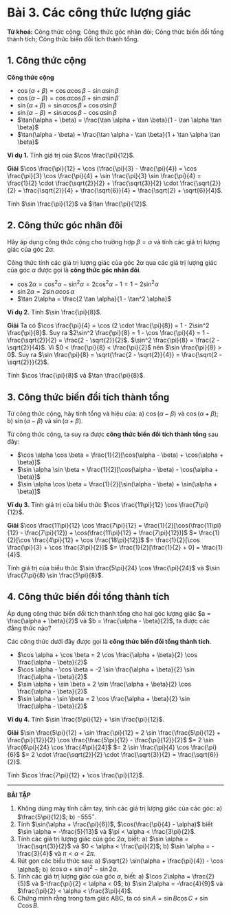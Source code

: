 # Bài 3. Các công thức lượng giác

**Từ khoá:** Công thức cộng; Công thức góc nhân đôi; Công thức biến đổi tổng thành tích; Công thức biến đổi tích thành tổng.

## 1. Công thức cộng

**Công thức cộng**
*   $\cos(\alpha + \beta) = \cos \alpha \cos \beta - \sin \alpha \sin \beta$
*   $\cos(\alpha - \beta) = \cos \alpha \cos \beta + \sin \alpha \sin \beta$
*   $\sin(\alpha + \beta) = \sin \alpha \cos \beta + \cos \alpha \sin \beta$
*   $\sin(\alpha - \beta) = \sin \alpha \cos \beta - \cos \alpha \sin \beta$
*   $\tan(\alpha + \beta) = \frac{\tan \alpha + \tan \beta}{1 - \tan \alpha \tan \beta}$
*   $\tan(\alpha - \beta) = \frac{\tan \alpha - \tan \beta}{1 + \tan \alpha \tan \beta}$

**Ví dụ 1.** Tính giá trị của $\cos \frac{\pi}{12}$.

**Giải**
$\cos \frac{\pi}{12} = \cos (\frac{\pi}{3} - \frac{\pi}{4}) = \cos \frac{\pi}{3} \cos \frac{\pi}{4} + \sin \frac{\pi}{3} \sin \frac{\pi}{4} = \frac{1}{2} \cdot \frac{\sqrt{2}}{2} + \frac{\sqrt{3}}{2} \cdot \frac{\sqrt{2}}{2} = \frac{\sqrt{2}}{4} + \frac{\sqrt{6}}{4} = \frac{\sqrt{2} + \sqrt{6}}{4}$.

Tính $\sin \frac{\pi}{12}$ và $\tan \frac{\pi}{12}$.

## 2. Công thức góc nhân đôi

Hãy áp dụng công thức cộng cho trường hợp $\beta = \alpha$ và tính các giá trị lượng giác của góc $2\alpha$.

Công thức tính các giá trị lượng giác của góc $2\alpha$ qua các giá trị lượng giác của góc $\alpha$ được gọi là **công thức góc nhân đôi**.
*   $\cos 2\alpha = \cos^2 \alpha - \sin^2 \alpha = 2\cos^2 \alpha - 1 = 1 - 2\sin^2 \alpha$
*   $\sin 2\alpha = 2 \sin \alpha \cos \alpha$
*   $\tan 2\alpha = \frac{2 \tan \alpha}{1 - \tan^2 \alpha}$

**Ví dụ 2.** Tính $\sin \frac{\pi}{8}$.

**Giải**
Ta có $\cos \frac{\pi}{4} = \cos (2 \cdot \frac{\pi}{8}) = 1 - 2\sin^2 \frac{\pi}{8}$.
Suy ra $2\sin^2 \frac{\pi}{8} = 1 - \cos \frac{\pi}{4} = 1 - \frac{\sqrt{2}}{2} = \frac{2 - \sqrt{2}}{2}$.
$\sin^2 \frac{\pi}{8} = \frac{2 - \sqrt{2}}{4}$.
Vì $0 < \frac{\pi}{8} < \frac{\pi}{2}$ nên $\sin \frac{\pi}{8} > 0$.
Suy ra $\sin \frac{\pi}{8} = \sqrt{\frac{2 - \sqrt{2}}{4}} = \frac{\sqrt{2 - \sqrt{2}}}{2}$.

Tính $\cos \frac{\pi}{8}$ và $\tan \frac{\pi}{8}$.

## 3. Công thức biến đổi tích thành tổng

Từ công thức cộng, hãy tính tổng và hiệu của:
a) $\cos(\alpha - \beta)$ và $\cos(\alpha + \beta)$;
b) $\sin(\alpha - \beta)$ và $\sin(\alpha + \beta)$.

Từ công thức cộng, ta suy ra được **công thức biến đổi tích thành tổng** sau đây:
*   $\cos \alpha \cos \beta = \frac{1}{2}[\cos(\alpha - \beta) + \cos(\alpha + \beta)]$
*   $\sin \alpha \sin \beta = \frac{1}{2}[\cos(\alpha - \beta) - \cos(\alpha + \beta)]$
*   $\sin \alpha \cos \beta = \frac{1}{2}[\sin(\alpha - \beta) + \sin(\alpha + \beta)]$

**Ví dụ 3.** Tính giá trị của biểu thức $\cos \frac{11\pi}{12} \cos \frac{7\pi}{12}$.

**Giải**
$\cos \frac{11\pi}{12} \cos \frac{7\pi}{12} = \frac{1}{2}[\cos(\frac{11\pi}{12} - \frac{7\pi}{12}) + \cos(\frac{11\pi}{12} + \frac{7\pi}{12})]$
$= \frac{1}{2}[\cos \frac{4\pi}{12} + \cos \frac{18\pi}{12}]$
$= \frac{1}{2}[\cos \frac{\pi}{3} + \cos \frac{3\pi}{2}]$
$= \frac{1}{2}[\frac{1}{2} + 0] = \frac{1}{4}$.

Tính giá trị của biểu thức $\sin \frac{5\pi}{24} \cos \frac{\pi}{24}$ và $\sin \frac{7\pi}{8} \sin \frac{5\pi}{8}$.

## 4. Công thức biến đổi tổng thành tích

Áp dụng công thức biến đổi tích thành tổng cho hai góc lượng giác $a = \frac{\alpha + \beta}{2}$ và $b = \frac{\alpha - \beta}{2}$, ta được các đẳng thức nào?

Các công thức dưới đây được gọi là **công thức biến đổi tổng thành tích**.
*   $\cos \alpha + \cos \beta = 2 \cos \frac{\alpha + \beta}{2} \cos \frac{\alpha - \beta}{2}$
*   $\cos \alpha - \cos \beta = -2 \sin \frac{\alpha + \beta}{2} \sin \frac{\alpha - \beta}{2}$
*   $\sin \alpha + \sin \beta = 2 \sin \frac{\alpha + \beta}{2} \cos \frac{\alpha - \beta}{2}$
*   $\sin \alpha - \sin \beta = 2 \cos \frac{\alpha + \beta}{2} \sin \frac{\alpha - \beta}{2}$

**Ví dụ 4.** Tính $\sin \frac{5\pi}{12} + \sin \frac{\pi}{12}$.

**Giải**
$\sin \frac{5\pi}{12} + \sin \frac{\pi}{12} = 2 \sin \frac{\frac{5\pi}{12} + \frac{\pi}{12}}{2} \cos \frac{\frac{5\pi}{12} - \frac{\pi}{12}}{2}$
$= 2 \sin \frac{6\pi}{24} \cos \frac{4\pi}{24}$
$= 2 \sin \frac{\pi}{4} \cos \frac{\pi}{6}$
$= 2 \cdot \frac{\sqrt{2}}{2} \cdot \frac{\sqrt{3}}{2} = \frac{\sqrt{6}}{2}$.

Tính $\cos \frac{7\pi}{12} + \cos \frac{\pi}{12}$.

---

**BÀI TẬP**

1.  Không dùng máy tính cầm tay, tính các giá trị lượng giác của các góc:
    a) $\frac{5\pi}{12}$;
    b) $-555^\circ$.
2.  Tính $\sin(\alpha + \frac{\pi}{6})$, $\cos(\frac{\pi}{4} - \alpha)$ biết $\sin \alpha = -\frac{5}{13}$ và $\pi < \alpha < \frac{3\pi}{2}$.
3.  Tính các giá trị lượng giác của góc $2\alpha$, biết:
    a) $\sin \alpha = \frac{\sqrt{3}}{2}$ và $0 < \alpha < \frac{\pi}{2}$;
    b) $\sin \alpha = -\frac{3}{4}$ và $\pi < \alpha < 2\pi$.
4.  Rút gọn các biểu thức sau:
    a) $\sqrt{2} \sin(\alpha + \frac{\pi}{4}) - \cos \alpha$;
    b) $(\cos \alpha + \sin \alpha)^2 - \sin 2\alpha$.
5.  Tính các giá trị lượng giác của góc $\alpha$, biết:
    a) $\cos 2\alpha = \frac{2}{5}$ và $-\frac{\pi}{2} < \alpha < 0$;
    b) $\sin 2\alpha = -\frac{4}{9}$ và $\frac{\pi}{2} < \alpha < \frac{3\pi}{4}$.
6.  Chứng minh rằng trong tam giác ABC, ta có $\sin A = \sin B \cos C + \sin C \cos B$.
